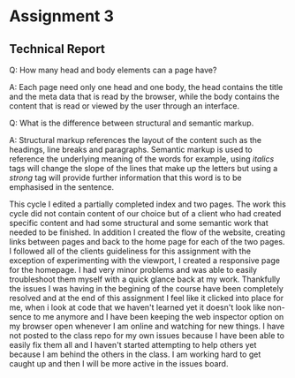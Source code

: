 
<h1>Assignment 3</h1>
<h2>Technical Report</h2>


Q: How many head and body elements can a page have?

A: Each page need only one head and one body, the head contains the title
and the meta data that is read by the browser, while the body contains the
content that is read or viewed by the user through an interface.

Q: What is the difference between structural and semantic markup.

A: Structural markup references the layout of the content such as the
headings, line breaks and paragraphs. Semantic markup is used to reference the
underlying meaning of the words for example, using <i>italics</i> tags will change
the slope of the lines that make up the letters but using a <em>strong</em> tag
will provide further information that this word is to be emphasised in the
sentence.


This cycle I edited a partially completed index and two pages. The work this cycle
did not contain content of our choice but of a client who had created specific content
and had some structural and some semantic work that needed to be finished. In addition
I created the flow of the website, creating links between pages and back to the home page
for each of the two pages. I followed all of the clients guideliness for this assignment
with the exception of experimenting with the viewport, I created a responsive page for the homepage.
I had very minor problems and was able to easily troubleshoot them myself with a quick
glance back at my work. Thankfully the issues I was having in the begining of the course
have been completely resolved and at the end of this assignment I feel like it clicked
into place for me, when i look at code that we haven't learned yet it doesn't look
like non-sence to me anymore and I have been keeping the web inspector option on my
browser open whenever I am online and watching for new things.
I have not posted to the class repo for my own issues because I have been able to
easily fix them all and I haven't started attempting to help others yet because I am
behind the others in the class. I am working hard to get caught up and then I will be
more active in the issues board.
